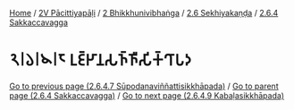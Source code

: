 
[Home](/) / [2V Pācittiyapāḷi](../../...md) / [2 Bhikkhunivibhaṅga](../...md) / [2.6 Sekhiyakaṇḍa](...md) / [2.6.4 Sakkaccavagga](../2V/2/2.6/2.6.4.md)

# 𑁨𑁇𑁬𑁇𑁪𑁇𑁮 𑀉𑀚𑁆𑀛𑀸𑀦𑀲𑀜𑁆𑀜𑀻𑀲𑀺𑀓𑁆𑀔𑀸𑀧𑀤

[Go to previous page (2.6.4.7 Sūpodanaviññattisikkhāpada)](2.6.4.7.md) / [Go to parent page (2.6.4 Sakkaccavagga)](../2V/2/2.6/2.6.4.md) / [Go to next page (2.6.4.9 Kabaḷasikkhāpada)](2.6.4.9.md)


